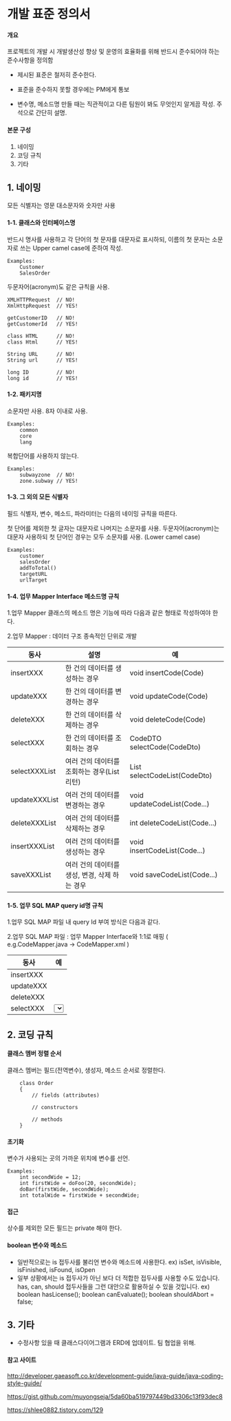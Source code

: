 # 개발 표준 정의서



#### **개요**

프로젝트의  개발 시 개발생산성 향상 및 운영의 효율화를 위해 반드시 준수되어야 하는 준수사항을 정의함



- 제시된 표준은 철저히 준수한다.

- 표준을 준수하지 못할 경우에는 PM에게 통보

- 변수명, 메소드명 만들 때는 직관적이고 다른 팀원이 봐도 무엇인지 알게끔 작성. 주석으로 간단히 설명.



#### **본문 구성**

1. 네이밍
2. 코딩 규칙
3. 기타





## 1. 네이밍

모든 식별자는 영문 대소문자와 숫자만 사용



#### 1-1. 클래스와 인터페이스명

반드시 명사를 사용하고 각 단어의 첫 문자를 대문자로 표시하되, 이름의 첫 문자는 소문자로 쓰는 Upper camel case에 준하여 작성. 

```
Examples:
    Customer
    SalesOrder
```

두문자어(acronym)도 같은 규칙을 사용.

```
XMLHTTPRequest  // NO!
XmlHttpRequest  // YES!

getCustomerID   // NO!
getCustomerId   // YES!

class HTML      // NO!
class Html      // YES!

String URL      // NO!
String url      // YES!

long ID         // NO!
long id         // YES!
```



#### 1-2. 패키지명

소문자만 사용. 8자 이내로 사용.

```
Examples:
    common
    core
    lang
```

복합단어를 사용하지 않는다.

```
Examples:
    subwayzone  // NO!
    zone.subway // YES!
```



#### 1-3. 그 외의 모든 식별자

필드 식별자, 변수, 메소드, 파라미터는 다음의 네이밍 규칙을 따른다.

첫 단어를 제외한 첫 글자는 대문자로 나머지는 소문자를 사용. 두문자어(acronym)는 대문자 사용하되 첫 단어인 경우는 모두 소문자를 사용. (Lower camel case)

```
Examples:
    customer
    salesOrder
    addToTotal()
    targetURL
    urlTarget
```



#### 1-4. 업무 Mapper Interface 메소드명 규칙

1.업무 Mapper 클래스의 메소드 명은 기능에 따라 다음과 같은 형태로 작성하여야 한다.

2.업무 Mapper : 데이터 구조 종속적인 단위로 개발

| **동사**      | **설명**                                        | **예**                       |
| ------------- | ----------------------------------------------- | ---------------------------- |
| insertXXX     | 한 건의 데이터를 생성하는 경우                  | void insertCode(Code)        |
| updateXXX     | 한 건의 데이터를 변경하는 경우                  | void updateCode(Code)        |
| deleteXXX     | 한 건의 데이터를 삭제하는 경우                  | void deleteCode(Code)        |
| selectXXX     | 한 건의 데이터를 조회하는 경우                  | CodeDTO selectCode(CodeDto)  |
| selectXXXList | 여러 건의 데이터를 조회하는 경우(List<DTO>리턴) | List selectCodeList(CodeDto) |
| updateXXXList | 여러 건의 데이터를 변경하는 경우                | void updateCodeList(Code...) |
| deleteXXXList | 여러 건의 데이터를 삭제하는 경우                | int deleteCodeList(Code...)  |
| insertXXXList | 여러 건의 데이터를 생성하는 경우                | void insertCodeList(Code...) |
| saveXXXList   | 여러 건의 데이터를 생성, 변경, 삭제 하는 경우   | void saveCodeList(Code...)   |



#### 1-5. 업무 SQL MAP query id명 규칙

1.업무 SQL MAP 파일 내 query Id 부여 방식은 다음과 같다.

2.업무 SQL MAP 파일 : 업무 Mapper Interface와 1:1로 매핑 ( e.g.CodeMapper.java → CodeMapper.xml )

| **동사**  | **예**                                                       |
| --------- | ------------------------------------------------------------ |
| insertXXX | <insert id="deleteCode" parameterType=""> </insert>          |
| updateXXX | <update id="updateCode" parameterType="" resultType=""> </update> |
| deleteXXX | <delete id="deleteCode" parameterType=""> </delete>          |
| selectXXX | <select id="selectCode" parameterType="" resultType=""> </select> |





## 2. 코딩 규칙



#### 클래스 멤버 정렬 순서

클래스 멤버는 필드(전역변수), 생성자, 메소드 순서로 정렬한다.

```
    class Order
    {
        // fields (attributes)

        // constructors

        // methods
    }
```



#### 초기화

변수가 사용되는 곳의 가까운 위치에 변수를 선언.

```
Examples:
    int secondWide = 12;
    int firstWide = doFoo(20, secondWide);
    doBar(firstWide, secondWide);
    int totalWide = firstWide + secondWide;
```



#### 접근

상수를 제외한 모든 필드는 private 해야 한다.



#### boolean 변수와 메소드

-  일반적으로는 is 접두사를 불리언 변수와 메소드에 사용한다.
ex) isSet, isVisible, isFinished, isFound, isOpen
-  일부 상황에서는 is 접두사가 아닌 보다 더 적합한 접두사를 사용할 수도 있습니다. has, can, should 접두사들을 그런 대안으로 활용하실 수 있을 것입니다.
  ex)
  boolean hasLicense();
  boolean canEvaluate(); 
  boolean shouldAbort = false;





## 3. 기타

- 수정사항 있을 때 클래스다이어그램과 ERD에 업데이트. 팀 협업을 위해.



#### 참고 사이트

http://developer.gaeasoft.co.kr/development-guide/java-guide/java-coding-style-guide/

https://gist.github.com/muyongseja/5da60ba519797449bd3306c13f93dec8

https://shlee0882.tistory.com/129